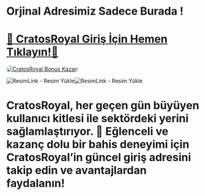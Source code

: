 # Orjinal Adresimiz Sadece Burada !

# <a href="https://cutt.ly/CratosLink" title="CratosRoyal Giriş Adresi">🔗 CratosRoyal Giriş İçin Hemen Tıklayın!🔗</a>

<a href="https://cutt.ly/CratosLink" title="CratosRoyal Bonus Fırsatları">
    <img src="https://i.ibb.co/5K7Ks6w/zzzz3.gif" alt="CratosRoyal Bonus Kazan" style="max-width:100%; height:auto; border-radius:8px;">
</a>
<div class="description">

<img src="https://r.resimlink.com/aRg7yz1NbS.jpg" title="ResimLink - Resim Yükle" alt="ResimLink - Resim Yükle"></a><img src="https://r.resimlink.com/aRg7yz1NbS.jpg" title="ResimLink - Resim Yükle" alt="ResimLink - Resim Yükle"></a>
 
# <p>CratosRoyal, her geçen gün büyüyen kullanıcı kitlesi ile sektördeki yerini sağlamlaştırıyor. 🌟 Eğlenceli ve kazanç dolu bir bahis deneyimi için CratosRoyal’in güncel giriş adresini takip edin ve avantajlardan faydalanın!</p>
